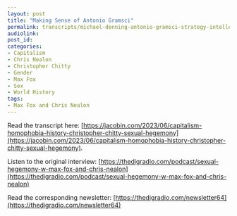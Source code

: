 ```yaml
---
layout: post
title: "Making Sense of Antonio Gramsci"
permalink: transcripts/michael-denning-antonio-gramsci-strategy-intellectuals-coalitions-theory/
audiolink: 
post_id:
categories:
- Capitalism
- Chris Nealon
- Christopher Chitty
- Gender 
- Max Fox
- Sex 
- World History
tags: 
- Max Fox and Chris Nealon
---
```


Read the transcript here: [https://jacobin.com/2023/06/capitalism-homophobia-history-christopher-chitty-sexual-hegemony](https://jacobin.com/2023/06/capitalism-homophobia-history-christopher-chitty-sexual-hegemony).

Listen to the original interview: [https://thedigradio.com/podcast/sexual-hegemony-w-max-fox-and-chris-nealon](https://thedigradio.com/podcast/sexual-hegemony-w-max-fox-and-chris-nealon)

Read the corresponding newsletter: [https://thedigradio.com/newsletter64](https://thedigradio.com/newsletter64)



